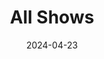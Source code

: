 ---
menus: Shows
title: 'All Shows'
date: 2024-04-23
type: landing

design:
  # Section spacing
  spacing: 0

sections:
  # - block: people
  #   id: shows
  #   content:
  #     title: Shows
  #     text: ""
  #     user_groups: ['Show']
  #   design:
  #     show_role: true
  #     show_social: true
  #     show_interests: false
  - block: show-bio
    content:
      # The user's folder name in `content/authors/`
      username: intoaisafety
      # Show a call-to-action button under your biography? (optional)
      # To link to a file, upload it to your `static/uploads/` folder
      button: 
        text: Podcast page
        url: /intoaisafety/
        icon_path: M176 24c0-13.3-10.7-24-24-24s-24 10.7-24 24V64c-35.3 0-64 28.7-64 64H24c-13.3 0-24 10.7-24 24s10.7 24 24 24H64v56H24c-13.3 0-24 10.7-24 24s10.7 24 24 24H64v56H24c-13.3 0-24 10.7-24 24s10.7 24 24 24H64c0 35.3 28.7 64 64 64v40c0 13.3 10.7 24 24 24s24-10.7 24-24V448h56v40c0 13.3 10.7 24 24 24s24-10.7 24-24V448h56v40c0 13.3 10.7 24 24 24s24-10.7 24-24V448c35.3 0 64-28.7 64-64h40c13.3 0 24-10.7 24-24s-10.7-24-24-24H448V280h40c13.3 0 24-10.7 24-24s-10.7-24-24-24H448V176h40c13.3 0 24-10.7 24-24s-10.7-24-24-24H448c0-35.3-28.7-64-64-64V24c0-13.3-10.7-24-24-24s-24 10.7-24 24V64H280V24c0-13.3-10.7-24-24-24s-24 10.7-24 24V64H176V24zM160 128H352c17.7 0 32 14.3 32 32V352c0 17.7-14.3 32-32 32H160c-17.7 0-32-14.3-32-32V160c0-17.7 14.3-32 32-32zm192 32H160V352H352V160z
    design:
      # banner:
        # Upload a cover image to `assets/media/` folder and reference its filename here (optional)
        # filename: ''
      biography:
        # Customize the CSS style of your biography text (optional)
        style: ''
      spacing:
        padding: [0, 0, 0, 0]
        margin: [0, 0, 0, 0]
        # padding: ["1rem", 0, "2rem", 0]
        # margin: ["1rem", 0, "2rem", 0]
  - block: show-bio
    content:
      # The user's folder name in `content/authors/`
      username: onwhatmatters
      # Show a call-to-action button under your biography? (optional)
      # To link to a file, upload it to your `static/uploads/` folder
      button:
        text: Podcast page
        url: /onwhatmatters/
        icon_path: M352 256c0 22.2-1.2 43.6-3.3 64H163.3c-2.2-20.4-3.3-41.8-3.3-64s1.2-43.6 3.3-64H348.7c2.2 20.4 3.3 41.8 3.3 64zm28.8-64H503.9c5.3 20.5 8.1 41.9 8.1 64s-2.8 43.5-8.1 64H380.8c2.1-20.6 3.2-42 3.2-64s-1.1-43.4-3.2-64zm112.6-32H376.7c-10-63.9-29.8-117.4-55.3-151.6c78.3 20.7 142 77.5 171.9 151.6zm-149.1 0H167.7c6.1-36.4 15.5-68.6 27-94.7c10.5-23.6 22.2-40.7 33.5-51.5C239.4 3.2 248.7 0 256 0s16.6 3.2 27.8 13.8c11.3 10.8 23 27.9 33.5 51.5c11.6 26 20.9 58.2 27 94.7zm-209 0H18.6C48.6 85.9 112.2 29.1 190.6 8.4C165.1 42.6 145.3 96.1 135.3 160zM8.1 192H131.2c-2.1 20.6-3.2 42-3.2 64s1.1 43.4 3.2 64H8.1C2.8 299.5 0 278.1 0 256s2.8-43.5 8.1-64zM194.7 446.6c-11.6-26-20.9-58.2-27-94.6H344.3c-6.1 36.4-15.5 68.6-27 94.6c-10.5 23.6-22.2 40.7-33.5 51.5C272.6 508.8 263.3 512 256 512s-16.6-3.2-27.8-13.8c-11.3-10.8-23-27.9-33.5-51.5zM135.3 352c10 63.9 29.8 117.4 55.3 151.6C112.2 482.9 48.6 426.1 18.6 352H135.3zm358.1 0c-30 74.1-93.6 130.9-171.9 151.6c25.5-34.2 45.2-87.7 55.3-151.6H493.4z
    design:
      # banner:
        # Upload a cover image to `assets/media/` folder and reference its filename here (optional)
        # filename: ''
      biography:
        # Customize the CSS style of your biography text (optional)
        style: ''
      spacing:
        padding: [0, 0, 0, 0]
        margin: [0, 0, 0, 0]
        # padding: ["1rem", 0, "2rem", 0]
        # margin: ["1rem", 0, "2rem", 0]
---